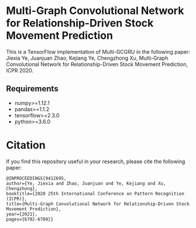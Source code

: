 # Multi-Graph Convolutional Network for Relationship-Driven Stock Movement Prediction

This is a TensorFlow implementation of  Multi-GCGRU in the following paper:
Jiexia Ye, Juanjuan Zhao, Kejiang Ye, Chengzhong Xu, Multi-Graph Convolutional Network for Relationship-Driven Stock Movement Prediction, ICPR 2020.

## Requirements

- numpy>=1.12.1
- pandas>=1.1.2
- tensorflow>=2.3.0
- python>=3.6.0



# Citation

If you find this repository useful in your research, please cite the following paper:

```
@INPROCEEDINGS{9412695,  
author={Ye, Jiexia and Zhao, Juanjuan and Ye, Kejiang and Xu, Chengzhong},  
booktitle={2020 25th International Conference on Pattern Recognition (ICPR)},   
title={Multi-Graph Convolutional Network for Relationship-Driven Stock Movement Prediction},   
year={2021}, 
pages={6702-6709}}
```

